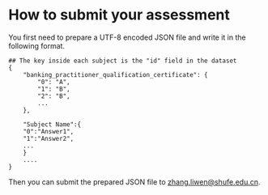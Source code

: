 # How to submit your assessment
You first need to prepare a UTF-8 encoded JSON file and write it in the following format.
```
## The key inside each subject is the "id" field in the dataset
{
    "banking_practitioner_qualification_certificate": {
        "0": "A",
        "1": "B",
        "2": "B",
        ...
    },
    
    "Subject Name":{
    "0":"Answer1",
    "1":"Answer2",
    ...
    }
    ....
}
```
Then you can submit the prepared JSON file to zhang.liwen@shufe.edu.cn.
